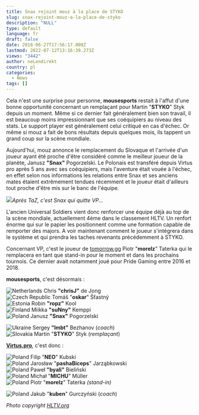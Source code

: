 ```yaml
---
title: Snax rejoint mouz à la place de STYKO
slug: snax-rejoint-mouz-a-la-place-de-styko
description: "NULL"
type: default
language: fr
draft: false
date: 2018-06-27T17:56:17.000Z
lastmod: 2022-07-12T13:16:39.273Z
views: "3442"
author: neLendirekt
country: pl
categories:
  - News
tags: []
---
```

Cela n'est une surprise pour personne, **mousesports** restait à l'affut d'une bonne opportunité concernant un remplaçant pour Martin "**STYKO**" Styk depuis un moment. Même si ce dernier fait généralement bien son travail, il est beaucoup moins impressionnant que ses coéquipiers au niveau des stats. Le support player est généralement celui critiqué en cas d'échec. Or même si mouz a fait de bons résultats depuis quelques mois, ils tappent un grand coup sur la scène mondiale.

Aujourd'hui, mouz annonce le remplacement du Slovaque et l'arrivée d'un joueur ayant été proche d'être considéré comme le meilleur joueur de la planète, Janusz **"Snax"** Pogorzelski. Le Polonais est transféré depuis Virtus pro après 5 ans avec ses coéquipiers, mais l'aventure était vouée à l'échec, en effet selon nos informations les relations entre Snax et ses anciens mates étaient extrêmement tendues récemment et le joueur était d'ailleurs tout proche d'être mis sur le banc de l'équipe.

![](/images/articles/5b3352353e2fe/images/M3oOii9aUR3ADKv9mNhaJflWD01P7fJT5TDpCMcM.jpeg)_Après TaZ, c'est Snax qui quitte VP..._

L'ancien Universal Soldiers vient donc renforcer une équipe déjà au top de la scène mondiale, actuellement 4ème dans le classement HLTV. Un renfort énorme qui sur le papier les positionnent comme une formation capable de remporter des majors. A voir maintenant comment le joueur s'intégrera dans le système et qui prendra les taches revenants précédemment à STYKO.

Concernant VP, c'est le joueur de [tomorrow.gg](https://tomorrow.gg) Piotr "**morelz**" Taterka qui le remplacera en tant que stand-in pour le moment et dans les prochains tournois. Ce dernier avait notamment joué pour Pride Gaming entre 2016 et 2018.

**mousesports**, c'est désormais : 

![Netherlands](/images/countries/nl.svg)⁠ Chris **"chrisJ"** de Jong  
![Czech Republic](/images/countries/cz.svg)⁠ ⁠Tomáš "**oskar**" Šťastný  
![Estonia](/images/countries/ee.svg)⁠ Robin **"ropz"** Kool  
![Finland](/images/countries/fi.svg)⁠ Miikka **"suNny"** Kemppi  
![Poland](/images/countries/pl.svg)⁠ Janusz **"Snax"** Pogorzelski

![Ukraine](/images/countries/ua.svg)⁠ Sergey **"lmbt"** Bezhanov (_coach_)  
![Slovakia](/images/countries/sk.svg)⁠ Martin "**STYKO**" Styk (_remplaçant_)

**[Virtus.pro](https://Virtus.pro)**, c'est donc :

![Poland](/images/countries/pl.svg)⁠ Filip "**NEO**" Kubski  
![Poland](/images/countries/pl.svg)⁠ Jarosław "**pashaBiceps**" Jarząbkowski  
![Poland](/images/countries/pl.svg)⁠ Paweł **"byali"** Bieliński  
![Poland](/images/countries/pl.svg)⁠ Michał "**MICHU**" Müller  
![Poland](/images/countries/pl.svg)⁠ Piotr "**morelz**" Taterka _(stand-in)_

![Poland](/images/countries/pl.svg)⁠ Jakub "**kuben**" Gurczyński (_coach_)

_Photo copyright [](https://HLTV.org)[HLTV.org](https://HLTV.org)_
